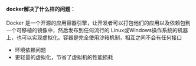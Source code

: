 #### docker解决了什么样的问题：
Docker 是一个开源的应用容器引擎，让开发者可以打包他们的应用以及依赖包到一个可移植的镜像中，然后发布到任何流行的 Linux或Windows操作系统的机器上，也可以实现虚拟化。容器是完全使用沙箱机制，相互之间不会有任何接口
* 环境依赖问题
* 更轻量的虚拟化，节省了虚拟机的性能损耗

